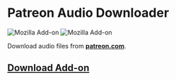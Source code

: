 # Patreon Audio Downloader

![Mozilla Add-on](https://img.shields.io/amo/v/%7Bd93f54b1-e7f7-4d7e-b86c-360476576424%7D)
![Mozilla Add-on](https://img.shields.io/amo/rating/%7Bd93f54b1-e7f7-4d7e-b86c-360476576424%7D)

Download audio files from [**patreon.com**](https://www.patreon.com/).

## [Download Add-on](https://addons.mozilla.org/en-US/firefox/addon/patreon-audio-downloader/)
